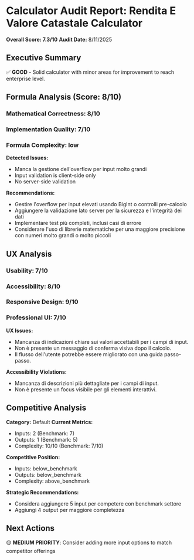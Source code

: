 # Calculator Audit Report: Rendita E Valore Catastale Calculator

**Overall Score: 7.3/10**
**Audit Date:** 8/11/2025

## Executive Summary

✅ **GOOD** - Solid calculator with minor areas for improvement to reach enterprise level.

## Formula Analysis (Score: 8/10)

### Mathematical Correctness: 8/10
### Implementation Quality: 7/10
### Formula Complexity: low

**Detected Issues:**
- Manca la gestione dell'overflow per input molto grandi
- Input validation is client-side only
- No server-side validation

**Recommendations:**
- Gestire l'overflow per input elevati usando BigInt o controlli pre-calcolo
- Aggiungere la validazione lato server per la sicurezza e l'integrità dei dati
- Implementare test più completi, inclusi casi di errore
- Considerare l'uso di librerie matematiche per una maggiore precisione con numeri molto grandi o molto piccoli

## UX Analysis

### Usability: 7/10
### Accessibility: 8/10  
### Responsive Design: 9/10
### Professional UI: 7/10

**UX Issues:**
- Mancanza di indicazioni chiare sui valori accettabili per i campi di input.
- Non è presente un messaggio di conferma visiva dopo il calcolo.
- Il flusso dell'utente potrebbe essere migliorato con una guida passo-passo.

**Accessibility Violations:**
- Mancanza di descrizioni più dettagliate per i campi di input.
- Non è presente un focus visibile per gli elementi interattivi.

## Competitive Analysis

**Category:** Default
**Current Metrics:**
- Inputs: 2 (Benchmark: 7)
- Outputs: 1 (Benchmark: 5)
- Complexity: 10/10 (Benchmark: 7/10)

**Competitive Position:**
- Inputs: below_benchmark
- Outputs: below_benchmark  
- Complexity: above_benchmark

**Strategic Recommendations:**
- Considera aggiungere 5 input per competere con benchmark settore
- Aggiungi 4 output per maggiore completezza

## Next Actions

🟡 **MEDIUM PRIORITY**: Consider adding more input options to match competitor offerings
